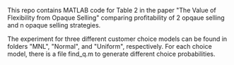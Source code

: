 This repo contains MATLAB code for Table 2 in the paper "The Value of Flexibility from Opaque Selling" comparing profitability of 2 opqaue selling and n opaque selling strategies.

The experiment for three different customer choice models can be found in folders "MNL", "Normal", and "Uniform", respectively. For each choice model, there is a file find_q.m to generate different choice probabilities.

